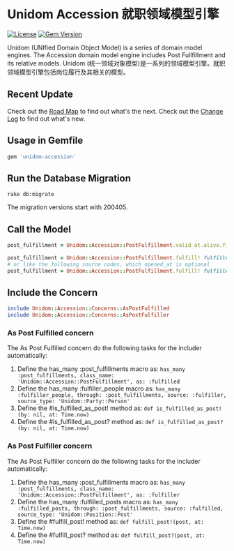 # Unidom Accession 就职领域模型引擎

[![License](https://img.shields.io/badge/license-MIT-green.svg)](http://opensource.org/licenses/MIT)
[![Gem Version](https://badge.fury.io/rb/unidom-accession.svg)](https://badge.fury.io/rb/unidom-accession)

Unidom (UNIfied Domain Object Model) is a series of domain model engines. The Accession domain model engine includes Post Fullfillment and its relative models.
Unidom (统一领域对象模型)是一系列的领域模型引擎。就职领域模型引擎包括岗位履行及其相关的模型。

## Recent Update
Check out the [Road Map](ROADMAP.md) to find out what's the next.
Check out the [Change Log](CHANGELOG.md) to find out what's new.

## Usage in Gemfile
```ruby
gem 'unidom-accession'
```

## Run the Database Migration
```shell
rake db:migrate
```
The migration versions start with 200405.

## Call the Model
```ruby
post_fulfillment = Unidom::Accession::PostFulfillment.valid_at.alive.first

post_fulfillment = Unidom::Accession::PostFulfillment.fulfill! fulfiller: fulfiller, fulfilled: post, opened_at: Time.now
# or like the following source codes, which opened_at is optional
post_fulfillment = Unidom::Accession::PostFulfillment.fulfill! fulfiller: fulfiller, fulfilled: post
```

## Include the Concern
```ruby
include Unidom::Accession::Concerns::AsPostFulfilled
include Unidom::Accession::Concerns::AsPostFulfiller
```

### As Post Fulfilled concern
The As Post Fulfilled concern do the following tasks for the includer automatically:  
1. Define the has_many :post_fulfillments macro as: ``has_many :post_fulfillments, class_name: 'Unidom::Accession::PostFulfillment', as: :fulfilled``  
2. Define the has_many :fulfiller_people macro as: ``has_many :fulfiller_people, through: :post_fulfillments, source: :fulfiller, source_type: 'Unidom::Party::Person'``  
3. Define the #is_fulfilled_as_post! method as: ``def is_fulfilled_as_post!(by: nil, at: Time.now)``
4. Define the #is_fulfilled_as_post? method as: ``def is_fulfilled_as_post?(by: nil, at: Time.now)``

### As Post Fulfiller concern
The As Post Fulfiller concern do the following tasks for the includer automatically:  
1. Define the has_many :post_fulfillments macro as: ``has_many :post_fulfillments, class_name: 'Unidom::Accession::PostFulfillment', as: :fulfiller``  
2. Define the has_many :fulfilled_posts macro as: ``has_many :fulfilled_posts, through: :post_fulfillments, source: :fulfilled, source_type: 'Unidom::Position::Post'``  
3. Define the #fulfill_post! method as: ``def fulfill_post!(post, at: Time.now)``
4. Define the #fulfill_post? method as: ``def fulfill_post?(post, at: Time.now)``
